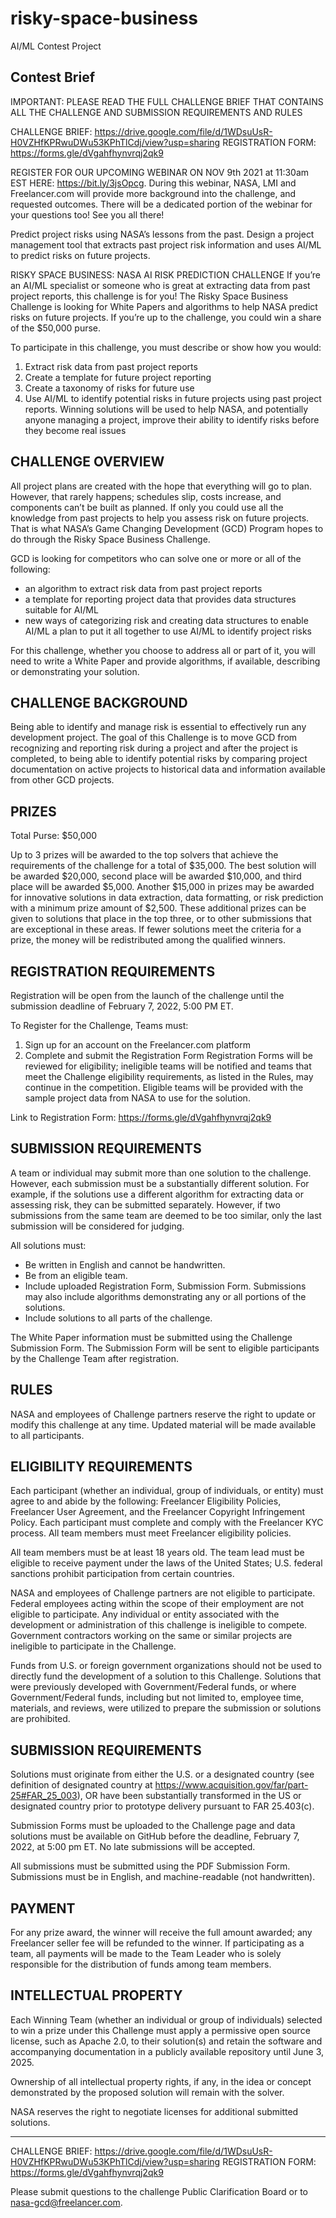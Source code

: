 # risky-space-business
AI/ML Contest Project

## Contest Brief
IMPORTANT: PLEASE READ THE FULL CHALLENGE BRIEF THAT CONTAINS ALL THE CHALLENGE AND SUBMISSION REQUIREMENTS AND RULES

CHALLENGE BRIEF: https://drive.google.com/file/d/1WDsuUsR-H0VZHfKPRwuDWu53KPhTlCdj/view?usp=sharing
REGISTRATION FORM: https://forms.gle/dVgahfhynvrqj2qk9

REGISTER FOR OUR UPCOMING WEBINAR ON NOV 9th 2021 at 11:30am EST HERE: https://bit.ly/3jsOpcg. During this webinar, NASA, LMI and Freelancer.com will provide more background into the challenge, and requested outcomes. There will be a dedicated portion of the webinar for your questions too! See you all there!

Predict project risks using NASA’s lessons from the past. Design a project management tool that extracts past project risk information and uses AI/ML to predict risks on future projects.

RISKY SPACE BUSINESS: NASA AI RISK PREDICTION CHALLENGE
If you’re an AI/ML specialist or someone who is great at extracting data from past project reports, this challenge is for you! The Risky Space Business Challenge is looking for White Papers and algorithms to help NASA predict risks on future projects. If you’re up to the challenge, you could win a share of the $50,000 purse.

To participate in this challenge, you must describe or show how you would:
1. Extract risk data from past project reports
2. Create a template for future project reporting
3. Create a taxonomy of risks for future use
4. Use AI/ML to identify potential risks in future projects using past project reports. Winning solutions will be used to help NASA, and potentially anyone managing a project, improve their ability to identify risks before they become real issues

## CHALLENGE OVERVIEW
All project plans are created with the hope that everything will go to plan. However, that rarely happens; schedules slip, costs increase, and components can’t be built as planned. If only you could use all the knowledge from past projects to help you assess risk on future projects. That is what NASA’s Game Changing Development (GCD) Program hopes to do through the Risky Space Business Challenge.

GCD is looking for competitors who can solve one or more or all of the following:
- an algorithm to extract risk data from past project reports
- a template for reporting project data that provides data structures suitable for AI/ML
- new ways of categorizing risk and creating data structures to enable AI/ML
a plan to put it all together to use AI/ML to identify project risks

For this challenge, whether you choose to address all or part of it, you will need to write a White Paper and provide algorithms, if available, describing or demonstrating your solution.

## CHALLENGE BACKGROUND
Being able to identify and manage risk is essential to effectively run any development project. The goal of this Challenge is to move GCD from recognizing and reporting risk during a project and after the project is completed, to being able to identify potential risks by comparing project documentation on active projects to historical data and information available from other GCD projects.

## PRIZES
Total Purse: $50,000

Up to 3 prizes will be awarded to the top solvers that achieve the requirements of the challenge for a total of $35,000. The best solution will be awarded $20,000, second place will be awarded $10,000, and third place will be awarded $5,000. Another $15,000 in prizes may be awarded for innovative solutions in data extraction, data formatting, or risk prediction with a minimum prize amount of $2,500. These additional prizes can be given to solutions that place in the top three, or to other submissions that are exceptional in these areas. If fewer solutions meet the criteria for a prize, the money will be redistributed among the qualified winners.

## REGISTRATION REQUIREMENTS
Registration will be open from the launch of the challenge until the submission deadline of February 7, 2022, 5:00 PM ET.

To Register for the Challenge, Teams must:
1. Sign up for an account on the Freelancer.com platform
2. Complete and submit the Registration Form
Registration Forms will be reviewed for eligibility; ineligible teams will be notified and teams that meet the Challenge eligibility requirements, as listed in the Rules, may continue in the competition. Eligible teams will be provided with the sample project data from NASA to use for the solution.

Link to Registration Form: https://forms.gle/dVgahfhynvrqj2qk9

## SUBMISSION REQUIREMENTS
A team or individual may submit more than one solution to the challenge. However, each submission must be a substantially different solution. For example, if the solutions use a different algorithm for extracting data or assessing risk, they can be submitted separately. However, if two submissions from the same team are deemed to be too similar, only the last submission will be considered for judging.

All solutions must:
- Be written in English and cannot be handwritten.
- Be from an eligible team.
- Include uploaded Registration Form, Submission Form. Submissions may also include algorithms demonstrating any or all portions of the solutions.
- Include solutions to all parts of the challenge.

The White Paper information must be submitted using the Challenge Submission Form. The Submission Form will be sent to eligible participants by the Challenge Team after registration.

## RULES
NASA and employees of Challenge partners reserve the right to update or modify this challenge at any time. Updated material will be made available to all participants.

## ELIGIBILITY REQUIREMENTS
Each participant (whether an individual, group of individuals, or entity) must agree to and abide by the following: Freelancer Eligibility Policies, Freelancer User Agreement, and the Freelancer Copyright Infringement Policy. Each participant must complete and comply with the Freelancer KYC process. All team members must meet Freelancer eligibility policies.

All team members must be at least 18 years old. The team lead must be eligible to receive payment under the laws of the United States; U.S. federal sanctions prohibit participation from certain countries.

NASA and employees of Challenge partners are not eligible to participate. Federal employees acting within the scope of their employment are not eligible to participate. Any individual or entity associated with the development or administration of this challenge is ineligible to compete. Government contractors working on the same or similar projects are ineligible to participate in the Challenge.

Funds from U.S. or foreign government organizations should not be used to directly fund the development of a solution to this Challenge. Solutions that were previously developed with Government/Federal funds, or where Government/Federal funds, including but not limited to, employee time, materials, and reviews, were utilized to prepare the submission or solutions are prohibited.

## SUBMISSION REQUIREMENTS
Solutions must originate from either the U.S. or a designated country (see definition of designated country at https://www.acquisition.gov/far/part-25#FAR_25_003), OR have been substantially transformed in the US or designated country prior to prototype delivery pursuant to FAR 25.403(c).

Submission Forms must be uploaded to the Challenge page and data solutions must be available on GitHub before the deadline, February 7, 2022, at 5:00 pm ET. No late submissions will be accepted.

All submissions must be submitted using the PDF Submission Form. Submissions must be in English, and machine-readable (not handwritten).

## PAYMENT
For any prize award, the winner will receive the full amount awarded; any Freelancer seller fee will be refunded to the winner. If participating as a team, all payments will be made to the Team Leader who is solely responsible for the distribution of funds among team members.

## INTELLECTUAL PROPERTY
Each Winning Team (whether an individual or group of individuals) selected to win a prize under this Challenge must apply a permissive open source license, such as Apache 2.0, to their solution(s) and retain the software and accompanying documentation in a publicly available repository until June 3, 2025.

Ownership of all intellectual property rights, if any, in the idea or concept demonstrated by the proposed solution will remain with the solver.

NASA reserves the right to negotiate licenses for additional submitted solutions.

*************************************************

CHALLENGE BRIEF: https://drive.google.com/file/d/1WDsuUsR-H0VZHfKPRwuDWu53KPhTlCdj/view?usp=sharing
REGISTRATION FORM: https://forms.gle/dVgahfhynvrqj2qk9

Please submit questions to the challenge Public Clarification Board or to nasa-gcd@freelancer.com.

